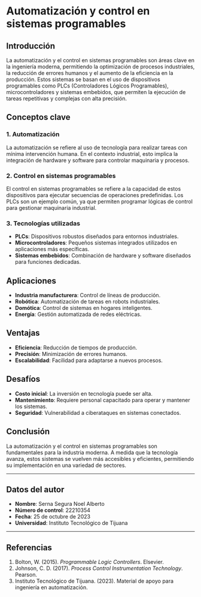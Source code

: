 # Automatización y control en sistemas programables

## Introducción
La automatización y el control en sistemas programables son áreas clave en la ingeniería moderna, permitiendo la optimización de procesos industriales, la reducción de errores humanos y el aumento de la eficiencia en la producción. Estos sistemas se basan en el uso de dispositivos programables como PLCs (Controladores Lógicos Programables), microcontroladores y sistemas embebidos, que permiten la ejecución de tareas repetitivas y complejas con alta precisión.

## Conceptos clave

### 1. **Automatización**
La automatización se refiere al uso de tecnología para realizar tareas con mínima intervención humana. En el contexto industrial, esto implica la integración de hardware y software para controlar maquinaria y procesos.

### 2. **Control en sistemas programables**
El control en sistemas programables se refiere a la capacidad de estos dispositivos para ejecutar secuencias de operaciones predefinidas. Los PLCs son un ejemplo común, ya que permiten programar lógicas de control para gestionar maquinaria industrial.

### 3. **Tecnologías utilizadas**
- **PLCs**: Dispositivos robustos diseñados para entornos industriales.
- **Microcontroladores**: Pequeños sistemas integrados utilizados en aplicaciones más específicas.
- **Sistemas embebidos**: Combinación de hardware y software diseñados para funciones dedicadas.

## Aplicaciones
- **Industria manufacturera**: Control de líneas de producción.
- **Robótica**: Automatización de tareas en robots industriales.
- **Domótica**: Control de sistemas en hogares inteligentes.
- **Energía**: Gestión automatizada de redes eléctricas.

## Ventajas
- **Eficiencia**: Reducción de tiempos de producción.
- **Precisión**: Minimización de errores humanos.
- **Escalabilidad**: Facilidad para adaptarse a nuevos procesos.

## Desafíos
- **Costo inicial**: La inversión en tecnología puede ser alta.
- **Mantenimiento**: Requiere personal capacitado para operar y mantener los sistemas.
- **Seguridad**: Vulnerabilidad a ciberataques en sistemas conectados.

## Conclusión
La automatización y el control en sistemas programables son fundamentales para la industria moderna. A medida que la tecnología avanza, estos sistemas se vuelven más accesibles y eficientes, permitiendo su implementación en una variedad de sectores.

---

## Datos del autor
- **Nombre**: Serna Segura Noel Alberto  
- **Número de control**: 22210354  
- **Fecha**: 25 de octubre de 2023  
- **Universidad**: Instituto Tecnológico de Tijuana  

---

## Referencias
1. Bolton, W. (2015). *Programmable Logic Controllers*. Elsevier.  
2. Johnson, C. D. (2017). *Process Control Instrumentation Technology*. Pearson.  
3. Instituto Tecnológico de Tijuana. (2023). Material de apoyo para ingeniería en automatización.  
